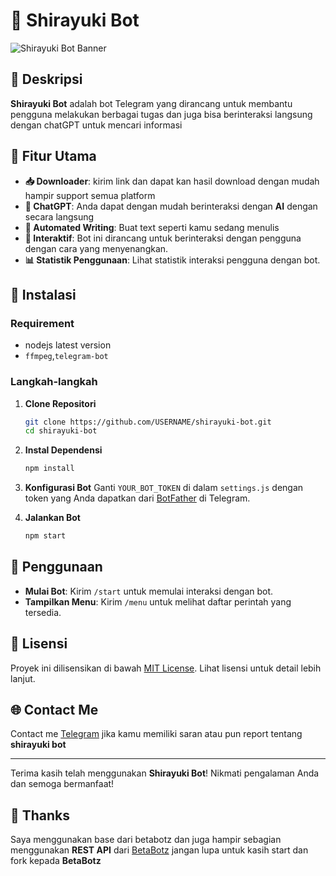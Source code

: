# 🤖 Shirayuki Bot

![Shirayuki Bot Banner]([https://i.ibb.co.com/v3NtXN3/1000005474.jpg])

## 📖 Deskripsi
**Shirayuki Bot** adalah bot Telegram yang dirancang untuk membantu pengguna melakukan berbagai tugas dan juga bisa berinteraksi langsung dengan chatGPT untuk mencari informasi 

## 🌟 Fitur Utama
- **📥 Downloader**: kirim link dan dapat kan hasil download dengan mudah hampir support semua platform 
- **👤 ChatGPT**: Anda dapat dengan mudah berinteraksi dengan **AI** dengan secara langsung 
- **📝 Automated Writing**: Buat text seperti kamu sedang menulis 
- **💬 Interaktif**: Bot ini dirancang untuk berinteraksi dengan pengguna dengan cara yang menyenangkan.
- **📊 Statistik Penggunaan**: Lihat statistik interaksi pengguna dengan bot.

## 🚀 Instalasi

### Requirement
- nodejs latest version
- `ffmpeg`,`telegram-bot`

### Langkah-langkah
1. **Clone Repositori**
   ```bash
   git clone https://github.com/USERNAME/shirayuki-bot.git
   cd shirayuki-bot
   ```

2. **Instal Dependensi**
   ```bash
   npm install
   ```

3. **Konfigurasi Bot**
   Ganti `YOUR_BOT_TOKEN` di dalam `settings.js` dengan token yang Anda dapatkan dari [BotFather](https://t.me/botfather) di Telegram.

4. **Jalankan Bot**
   ```bash
   npm start
   ```

## 📜 Penggunaan
- **Mulai Bot**: Kirim `/start` untuk memulai interaksi dengan bot.
- **Tampilkan Menu**: Kirim `/menu` untuk melihat daftar perintah yang tersedia.

## 📄 Lisensi
Proyek ini dilisensikan di bawah [MIT License](LICENSE). Lihat lisensi untuk detail lebih lanjut.

## 🌐 Contact Me
Contact me [Telegram](https://t.me/lyn_mountain) jika kamu memiliki saran atau pun report tentang **shirayuki bot**

---

Terima kasih telah menggunakan **Shirayuki Bot**! Nikmati pengalaman Anda dan semoga bermanfaat!

## 🙏 Thanks
Saya menggunakan base dari betabotz dan juga hampir sebagian menggunakan **REST API** dari [BetaBotz](https://github.com/NamaPengembang) jangan lupa untuk kasih start dan fork kepada **BetaBotz**

